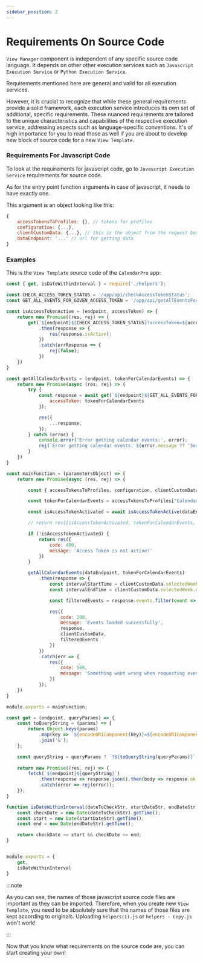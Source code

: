 ```yaml
---
sidebar_position: 2
---
```


# Requirements On Source Code

`View Manager` component is independent of any specific source code language. It depends on other other execution services such as `Javascript Execution Service` or `Python Execution Service`.

Requirements mentioned here are general and valid for all execution services. 

However, it is crucial to recognize that while these general requirements provide a solid framework, each execution service introduces its own set of additional, specific requirements. These nuanced requirements are tailored to the unique characteristics and capabilities of the respective execution service, addressing aspects such as language-specific conventions. It's of high importance for you to read those as well if you are about to develop new block of source code for a new `View Template`.

### Requirements For Javascript Code

To look at the requirements for javascript code, go to `Javascript Execution Service` requirements for source code.

As for the entry point function arguments in case of javascript, it needs to have exactly one.

This argument is an object looking like this:

```js title="JS Entry Point Function Parameter Object Structure"
{ 
    accessTokensToProfiles: {}, // tokens for profiles 
    configuration: {...}, 
    clientCustomData: {...}, // this is the object from the request body
    dataEndpoint: '...' // url for getting data 
}
```

### Examples

This is the `View Template` source code of the `CalendarPro` app:

```js title="main.js"
const { get, isDateWithinInterval } = require('./helpers');

const CHECK_ACCESS_TOKEN_STATUS = '/app/api/checkAccessTokenStatus';
const GET_ALL_EVENTS_FOR_GIVEN_ACCESS_TOKEN = '/app/api/getAllEventsForGivenAccessToken';

const isAccessTokenActive = (endpoint, accessToken) => {
    return new Promise((res, rej) => {
        get(`${endpoint}${CHECK_ACCESS_TOKEN_STATUS}?accessToken=${accessToken}`)
            .then(response => {
                res(response.isActive);
            })
            .catch(errResponse => {
                rej(false);
            })
    })
}

const getAllCalendarEvents = (endpoint, tokenForCalendarEvents) => {
    return new Promise(async (res, rej) => {
        try {
            const response = await get(`${endpoint}${GET_ALL_EVENTS_FOR_GIVEN_ACCESS_TOKEN}`, {
                accessToken: tokenForCalendarEvents
            });

            res({
                ...response,
            });
        } catch (error) {
            console.error('Error getting calendar events:', error);
            rej(`Error getting calendar events: ${error.message ?? 'Server not reachable probably'}`);
        }
    }) 
}

const mainFunction = (parametersObject) => {
    return new Promise(async (res, rej) => {

        const { accessTokensToProfiles, configuration, clientCustomData, dataEndpoint } = parametersObject;

        const tokenForCalendarEvents = accessTokensToProfiles["CalendarPro.com_CalendarEventProfile"];

        const isAccessTokenActivated = await isAccessTokenActive(dataEndpoint, tokenForCalendarEvents);

        // return res({isAccessTokenActivated, tokenForCalendarEvents, dataEndpoint, a: `${dataEndpoint}/app/api/checkAccessTokenStatus?accessToken=${tokenForCalendarEvents}`})

        if (!isAccessTokenActivated) {
            return res({
                code: 400,
                message: 'Access Token is not active!'
            })
        }

        getAllCalendarEvents(dataEndpoint, tokenForCalendarEvents)
            .then(response => {
                const intervalStartTime = clientCustomData.selectedWeek.startOfWeek;
                const intervalEndTime = clientCustomData.selectedWeek.endOfWeek;

                const filteredEvents = response.events.filter(event => isDateWithinInterval(event.payload.startTime, intervalStartTime, intervalEndTime));

                res({
                    code: 200,
                    message: 'Events loaded successfully',
                    response,
                    clientCustomData,
                    filteredEvents
                })
            })
            .catch(err => {
                res({
                    code: 500,
                    message: 'Something went wrong when requesting events'
                })
            });
    })
}

module.exports = mainFunction;
```

```js title="helpers.js"
const get = (endpoint, queryParams) => {
    const toQueryString = (params) => {
        return Object.keys(params)
            .map(key => `${encodeURIComponent(key)}=${encodeURIComponent(params[key])}`)
            .join('&');
    };

    const queryString = queryParams ? `?${toQueryString(queryParams)}` : '';
    
    return new Promise((res, rej) => {
        fetch(`${endpoint}${queryString}`)
            .then(response => response.json().then(body => response.ok ? res({...body, status: response.status}) : rej({...body, status: response.status})))
            .catch(error => rej(error));
    });
}

function isDateWithinInterval(dateToCheckStr, startDateStr, endDateStr) {
    const checkDate = new Date(dateToCheckStr).getTime();
    const start = new Date(startDateStr).getTime();
    const end = new Date(endDateStr).getTime();

    return checkDate >= start && checkDate <= end;
}


module.exports = {
    get,
    isDateWithinInterval
}
```

:::note

As you can see, the names of those javascript source code files are important as they can be imported. Therefore, when you create new `View Template`, you need to be absolutely sure that the names of those files are kept according to originals. Uploading `helpers(1).js` or `helpers - Copy.js` won't work!

:::

Now that you know what requirements on the source code are, you can start creating your own!